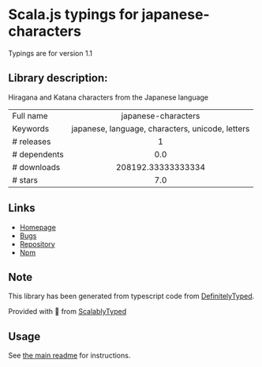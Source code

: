 
# Scala.js typings for japanese-characters

Typings are for version 1.1

## Library description:
Hiragana and Katana characters from the Japanese language

|                    |                 |
| ------------------ | :-------------: |
| Full name          | japanese-characters |
| Keywords           | japanese, language, characters, unicode, letters |
| # releases         | 1 |
| # dependents       | 0.0 |
| # downloads        | 208192.33333333334 |
| # stars            | 7.0 |

## Links
- [Homepage](https://github.com/words/japanese-characters#readme)
- [Bugs](https://github.com/words/japanese-characters/issues)
- [Repository](https://github.com/words/japanese-characters)
- [Npm](https://www.npmjs.com/package/japanese-characters)
    


## Note
This library has been generated from typescript code from [DefinitelyTyped](https://definitelytyped.org).

Provided with :purple_heart: from [ScalablyTyped](https://github.com/oyvindberg/ScalablyTyped)

## Usage
See [the main readme](../../readme.md) for instructions.



